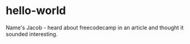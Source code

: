 # hello-world
Name's Jacob - heard about freecodecamp in an article and thought it sounded interesting.

